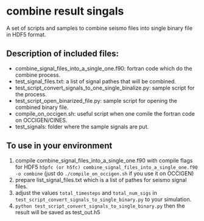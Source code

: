 # combine result singals

A set of scripts and samples to combine seismo files into single binary file in HDF5 format.

## Description of included files:
* combine_signal_files_into_a_single_one.f90: fortran code which do the combine process.
* test_signal_files.txt: a list of signal pathes that will be combined.
* test_script_convert_signals_to_one_single_binalize.py: sample script for the process.
* test_script_open_binarized_file.py: sample script for opening the combined binary file.
* compile_on_occigen.sh: useful script when one comile the fortran code on OCCIGEN/CINES.
* test_signals: folder where the sample signals are put.


## To use in your environment
1. compile combine_signal_files_into_a_single_one.f90 with compile flags for HDF5
`h5pfc (or h5fc) combine_signal_files_into_a_single_one.f90 -o combine`
(just do `./compile_on_occigen.sh` if you use it on OCCIGEN)
2. prepare list_signal_files.txt which is a list of pathes for seismo signal files.
3. adjust the values `total_timesteps` and `total_num_sigs` in `test_script_convert_signals_to_single_binary.py` to your simulation.
4. `python test_script_convert_signals_to_single_binary.py` then the result will be saved as test_out.h5

